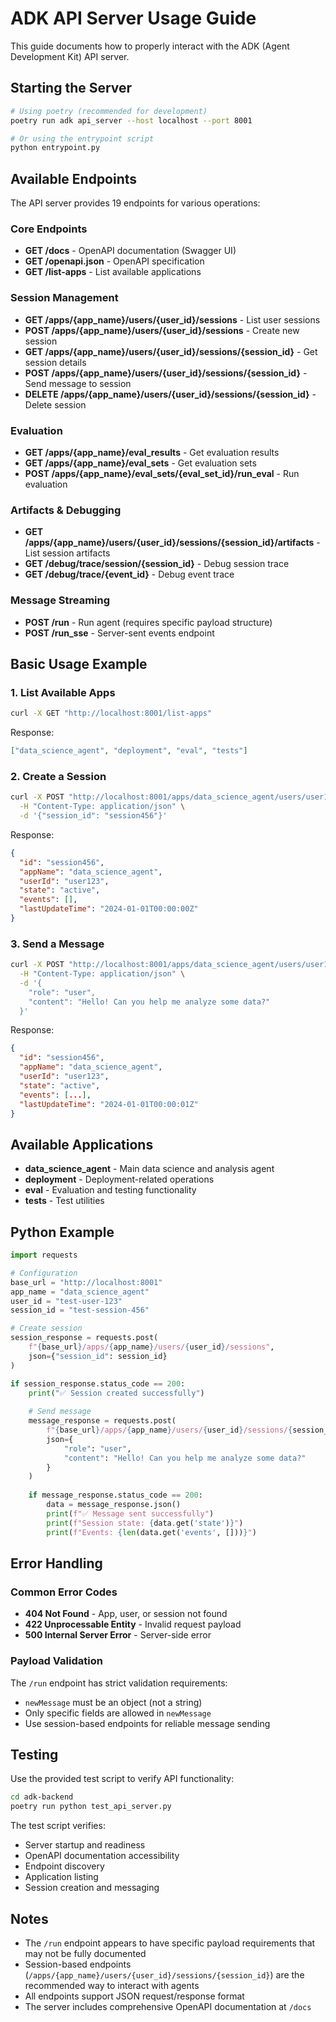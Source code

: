 # ADK API Server Usage Guide

This guide documents how to properly interact with the ADK (Agent Development Kit) API server.

## Starting the Server

```bash
# Using poetry (recommended for development)
poetry run adk api_server --host localhost --port 8001

# Or using the entrypoint script
python entrypoint.py
```

## Available Endpoints

The API server provides 19 endpoints for various operations:

### Core Endpoints
- **GET /docs** - OpenAPI documentation (Swagger UI)
- **GET /openapi.json** - OpenAPI specification
- **GET /list-apps** - List available applications

### Session Management
- **GET /apps/{app_name}/users/{user_id}/sessions** - List user sessions
- **POST /apps/{app_name}/users/{user_id}/sessions** - Create new session
- **GET /apps/{app_name}/users/{user_id}/sessions/{session_id}** - Get session details
- **POST /apps/{app_name}/users/{user_id}/sessions/{session_id}** - Send message to session
- **DELETE /apps/{app_name}/users/{user_id}/sessions/{session_id}** - Delete session

### Evaluation
- **GET /apps/{app_name}/eval_results** - Get evaluation results
- **GET /apps/{app_name}/eval_sets** - Get evaluation sets
- **POST /apps/{app_name}/eval_sets/{eval_set_id}/run_eval** - Run evaluation

### Artifacts & Debugging
- **GET /apps/{app_name}/users/{user_id}/sessions/{session_id}/artifacts** - List session artifacts
- **GET /debug/trace/session/{session_id}** - Debug session trace
- **GET /debug/trace/{event_id}** - Debug event trace

### Message Streaming
- **POST /run** - Run agent (requires specific payload structure)
- **POST /run_sse** - Server-sent events endpoint

## Basic Usage Example

### 1. List Available Apps

```bash
curl -X GET "http://localhost:8001/list-apps"
```

Response:
```json
["data_science_agent", "deployment", "eval", "tests"]
```

### 2. Create a Session

```bash
curl -X POST "http://localhost:8001/apps/data_science_agent/users/user123/sessions" \
  -H "Content-Type: application/json" \
  -d '{"session_id": "session456"}'
```

Response:
```json
{
  "id": "session456",
  "appName": "data_science_agent",
  "userId": "user123",
  "state": "active",
  "events": [],
  "lastUpdateTime": "2024-01-01T00:00:00Z"
}
```

### 3. Send a Message

```bash
curl -X POST "http://localhost:8001/apps/data_science_agent/users/user123/sessions/session456" \
  -H "Content-Type: application/json" \
  -d '{
    "role": "user",
    "content": "Hello! Can you help me analyze some data?"
  }'
```

Response:
```json
{
  "id": "session456",
  "appName": "data_science_agent", 
  "userId": "user123",
  "state": "active",
  "events": [...],
  "lastUpdateTime": "2024-01-01T00:00:01Z"
}
```

## Available Applications

- **data_science_agent** - Main data science and analysis agent
- **deployment** - Deployment-related operations
- **eval** - Evaluation and testing functionality
- **tests** - Test utilities

## Python Example

```python
import requests

# Configuration
base_url = "http://localhost:8001"
app_name = "data_science_agent"
user_id = "test-user-123"
session_id = "test-session-456"

# Create session
session_response = requests.post(
    f"{base_url}/apps/{app_name}/users/{user_id}/sessions",
    json={"session_id": session_id}
)

if session_response.status_code == 200:
    print("✅ Session created successfully")
    
    # Send message
    message_response = requests.post(
        f"{base_url}/apps/{app_name}/users/{user_id}/sessions/{session_id}",
        json={
            "role": "user",
            "content": "Hello! Can you help me analyze some data?"
        }
    )
    
    if message_response.status_code == 200:
        data = message_response.json()
        print(f"✅ Message sent successfully")
        print(f"Session state: {data.get('state')}")
        print(f"Events: {len(data.get('events', []))}")
```

## Error Handling

### Common Error Codes
- **404 Not Found** - App, user, or session not found
- **422 Unprocessable Entity** - Invalid request payload
- **500 Internal Server Error** - Server-side error

### Payload Validation
The `/run` endpoint has strict validation requirements:
- `newMessage` must be an object (not a string)
- Only specific fields are allowed in `newMessage`
- Use session-based endpoints for reliable message sending

## Testing

Use the provided test script to verify API functionality:

```bash
cd adk-backend
poetry run python test_api_server.py
```

The test script verifies:
- Server startup and readiness
- OpenAPI documentation accessibility
- Endpoint discovery
- Application listing
- Session creation and messaging

## Notes

- The `/run` endpoint appears to have specific payload requirements that may not be fully documented
- Session-based endpoints (`/apps/{app_name}/users/{user_id}/sessions/{session_id}`) are the recommended way to interact with agents
- All endpoints support JSON request/response format
- The server includes comprehensive OpenAPI documentation at `/docs`
